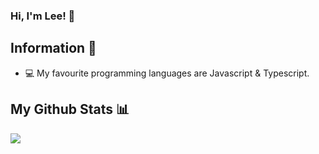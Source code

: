 ### Hi, I'm Lee! 👋

## Information 👀

- 💻 My favourite programming languages are Javascript & Typescript.

## My Github Stats 📊

<img src="https://github-readme-stats.vercel.app/api?username=lleonard609&&show_icons=true&title_color=#ffffff&icon_color=bb2acf&text_color=daf7dc&bg_color=191919" />
